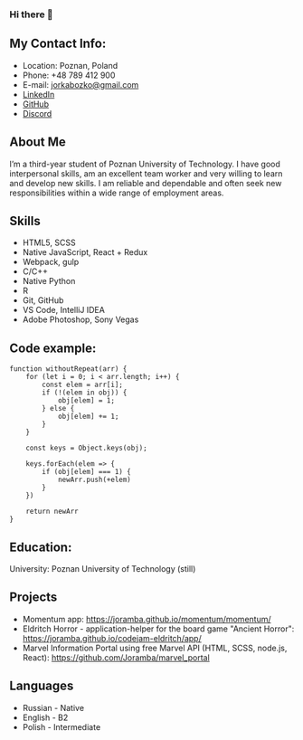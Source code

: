 ### Hi there 👋

## My Contact Info:
* Location: Poznan, Poland
* Phone: +48 789 412 900
* E-mail: jorkabozko@gmail.com
* [LinkedIn](https://www.linkedin.com/in/heorhi-bazhko-180721238/)
* [GitHub](https://github.com/Joramba)
* [Discord](https://discordapp.com/users/298040828813901825/)

## About Me
I’m a third-year student of Poznan University of Technology. I have good interpersonal skills, am an excellent team worker and very willing to learn and develop new skills.
I am reliable and dependable and often seek new responsibilities within a wide range of employment areas.
## Skills
* HTML5, SCSS
* Native JavaScript, React + Redux 
* Webpack, gulp
* C/C++
* Native Python
* R
* Git, GitHub
* VS Code, IntelliJ IDEA
* Adobe Photoshop, Sony Vegas
## Code example:
```
function withoutRepeat(arr) {
    for (let i = 0; i < arr.length; i++) {
        const elem = arr[i];
        if (!(elem in obj)) {
            obj[elem] = 1;
        } else {
            obj[elem] += 1;
        }
    }

    const keys = Object.keys(obj);

    keys.forEach(elem => {
        if (obj[elem] === 1) {
            newArr.push(+elem)
        }
    })

    return newArr
}
```
## Education: 
University: Poznan University of Technology (still)

## Projects 
- Momentum app: https://joramba.github.io/momentum/momentum/
- Eldritch Horror - application-helper for the board game "Ancient Horror": https://joramba.github.io/codejam-eldritch/app/
- Marvel Information Portal using free Marvel API (HTML, SCSS, node.js, React): https://github.com/Joramba/marvel_portal


## Languages
* Russian - Native
* English - B2
* Polish - Intermediate
